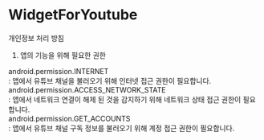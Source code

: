 # WidgetForYoutube

개인정보 처리 방침

1. 앱의 기능을 위해 필요한 권한

android.permission.INTERNET <br>
  : 앱에서 유튜브 채널을 불러오기 위해 인터넷 접근 권한이 필요합니다. <br>
android.permission.ACCESS_NETWORK_STATE <br>
  : 앱에서 네트워크 연결이 해제 된 것을 감지하기 위해 네트워크 상태 접근 권한이 필요합니다. <br>
android.permission.GET_ACCOUNTS <br>
  : 앱에서 유튜브 채널 구독 정보를 불러오기 위해 계정 접근 권한이 필요합니다.<br>
